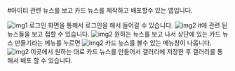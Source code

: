 ﻿#아이티 관련 뉴스를 보고 카드 뉴스를 제작하고 배포할수 있는 앱입니다.

<img src="img/KakaoTalk_20171106_200421213.png" alt="img1">
로그인 화면을 통해서 로그인을 해서 들어갈 수 있습니다.
<img src="img/KakaoTalk_20171106_200426249.png" alt="img2">
it에 관련 된 뉴스들을 보고 접할 수 있습니다.
<img src="img/KakaoTalk_20171106_200431288.png" alt="img2">
원하는 뉴스를 보고 나서 상단에 있는 카드 뉴스 만들기라는 메뉴를 누르면 
<img src="img/KakaoTalk_20171106_200435019.png" alt="img2">
카드 뉴스를 볼수 있는 메뉴창이 나옵니다.
<img src="img/KakaoTalk_20171106_200442380.png" alt="img2">
이곳에서 원하는 대로 카드 뉴스를 만들어서 갤러리에 저장한 후 갤러리를 통해서 배포 할 수 있습니다.
